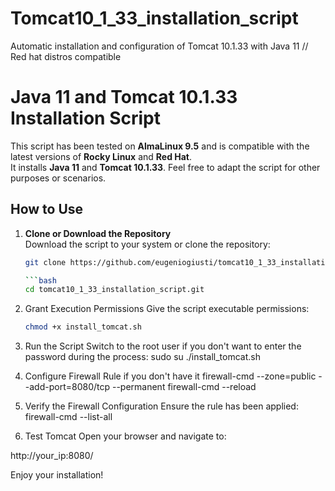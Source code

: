 # Tomcat10_1_33_installation_script
Automatic installation and configuration of Tomcat 10.1.33 with Java 11 // Red hat distros compatible
# Java 11 and Tomcat 10.1.33 Installation Script

This script has been tested on **AlmaLinux 9.5** and is compatible with the latest versions of **Rocky Linux** and **Red Hat**.  
It installs **Java 11** and **Tomcat 10.1.33**. Feel free to adapt the script for other purposes or scenarios.

## How to Use

1. **Clone or Download the Repository**  
   Download the script to your system or clone the repository:
   ```bash
   git clone https://github.com/eugeniogiusti/tomcat10_1_33_installation_script.git
   
   ```bash
   cd tomcat10_1_33_installation_script.git


2. Grant Execution Permissions
Give the script executable permissions:
   ```bash
   chmod +x install_tomcat.sh


4. Run the Script
Switch to the root user if you don't want to enter the password during the process:
sudo su
./install_tomcat.sh


5. Configure Firewall Rule if you don't have it
firewall-cmd --zone=public --add-port=8080/tcp --permanent
firewall-cmd --reload
  

6. Verify the Firewall Configuration
Ensure the rule has been applied:
firewall-cmd --list-all
   
7. Test Tomcat
Open your browser and navigate to:

http://your_ip:8080/

Enjoy your installation!
